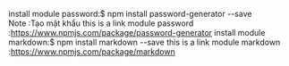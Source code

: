 install module password:$ npm install password-generator --save  
  Note :Tạo mật khẩu 
  this is a link module password :https://www.npmjs.com/package/password-generator
  install module markdown:$ npm install markdown --save
  this is a link module markdown :https://www.npmjs.com/package/markdown